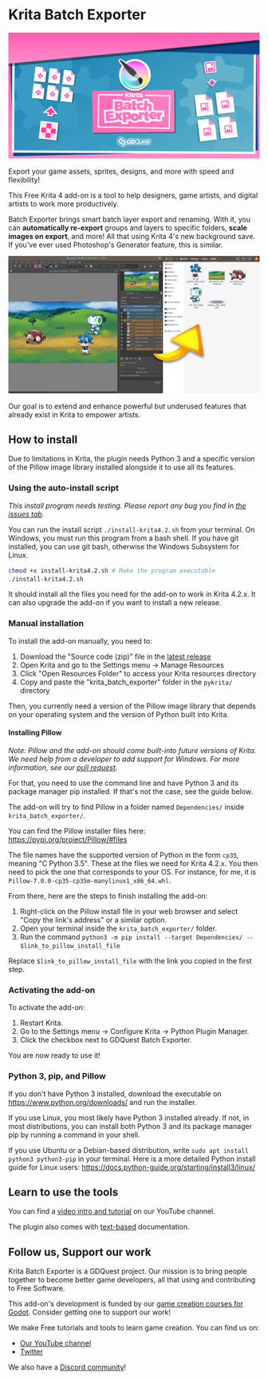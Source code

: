 # Krita Batch Exporter

![Plugin banner image](./img/krita-batch-exporter-banner.svg)

Export your game assets, sprites, designs, and more with speed and flexibility!

This Free Krita 4 add-on is a tool to help designers, game artists, and digital artists to work more productively.

Batch Exporter brings smart batch layer export and renaming. With it, you can **automatically re-export** groups and layers to specific folders, **scale images on export**, and more! All that using Krita 4's new background save. If you've ever used Photoshop's Generator feature, this is similar.

![Plugin demo](https://raw.githubusercontent.com/GDquest/krita-batch-exporter/master/img/krita-art-tools-example.jpg)

Our goal is to extend and enhance powerful but underused features that already exist in Krita to empower artists.

## How to install

Due to limitations in Krita, the plugin needs Python 3 and a specific version of the Pillow image library installed alongside it to use all its features.

### Using the auto-install script

_This install program needs testing. Please report any bug you find in [the issues tab](https://github.com/GDQuest/krita-batch-exporter/issues/new)._

You can run the install script `./install-krita4.2.sh` from your terminal. On Windows, you must run this program from a bash shell. If you have git installed, you can use git bash, otherwise the Windows Subsystem for Linux.

```sh
chmod +x install-krita4.2.sh # Make the program executable
./install-krita4.2.sh
```

It should install all the files you need for the add-on to work in Krita 4.2.x. It can also upgrade the add-on if you want to install a new release.

### Manual installation

To install the add-on manually, you need to:

1. Download the "Source code (zip)" file in the [latest release](https://github.com/GDQuest/krita-batch-exporter/releases)
1. Open Krita and go to the Settings menu -> Manage Resources
1. Click "Open Resources Folder" to access your Krita resources directory
1. Copy and paste the "krita_batch_exporter" folder in the `pykrita/` directory

Then, you currently need a version of the Pillow image library that depends on your operating system and the version of Python built into Krita.

#### Installing Pillow

_Note: Pillow and the add-on should come built-into future versions of Krita. We need help from a developer to add support for Windows. For more information, see our [pull request](https://invent.kde.org/kde/krita/-/merge_requests/116)._

For that, you need to use the command line and have Python 3 and its package manager pip installed. If that's not the case, see the guide below.

The add-on will try to find Pillow in a folder named `Dependencies/` inside `krita_batch_exporter/`.

You can find the Pillow installer files here: https://pypi.org/project/Pillow/#files

The file names have the supported version of Python in the form `cp35`, meaning "C Python 3.5". These at the files we need for Krita 4.2.x. You then need to pick the one that corresponds to your OS. For instance, for me, it is `Pillow-7.0.0-cp35-cp35m-manylinux1_x86_64.whl`.

From there, here are the steps to finish installing the add-on:

1. Right-click on the Pillow install file in your web browser and select "Copy the link's address" or a similar option.
2. Open your terminal inside the `krita_batch_exporter/` folder.
3. Run the command `python3 -m pip install --target Dependencies/ -- $link_to_pillow_install_file`

Replace `$link_to_pillow_install_file` with the link you copied in the first step.

### Activating the add-on

To activate the add-on:

1. Restart Krita.
2. Go to the Settings menu -> Configure Krita -> Python Plugin Manager.
3. Click the checkbox next to GDQuest Batch Exporter.

You are now ready to use it!

### Python 3, pip, and Pillow

If you don't have Python 3 installed, download the executable on https://www.python.org/downloads/ and run the installer.

If you use Linux, you most likely have Python 3 installed already. If not, in most distributions, you can install both Python 3 and its package manager pip by running a command in your shell.

If you use Ubuntu or a Debian-based distribution, write `sudo apt install python3 python3-pip` in your terminal. Here is a more detailed Python install guide for Linux users: https://docs.python-guide.org/starting/install3/linux/

## Learn to use the tools

You can find a [video intro and tutorial](https://youtu.be/jJE5iqE8Q7c) on our YouTube channel.

The plugin also comes with [text-based](https://github.com/GDquest/krita-batch-exporter/blob/master/krita_batch_exporter/Manual.md) documentation.

## Follow us, Support our work

Krita Batch Exporter is a GDQuest project. Our mission is to bring people together to become better game developers, all that using and contributing to Free Software.

This add-on's development is funded by our [game creation courses for Godot](https://gdquest.mavenseed.com/). Consider getting one to support our work!

We make Free tutorials and tools to learn game creation. You can find us on:

- [Our YouTube channel](https://www.youtube.com/c/gdquest/)
- [Twitter](https://twitter.com/NathanGDquest)

We also have a [Discord community](https://discord.gg/CHYVgar)!

